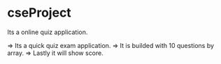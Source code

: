 # cseProject
Its a online quiz application.

=> Its a quick quiz exam application.
=> It is builded with 10 questions by array.
=> Lastly it will show score.

